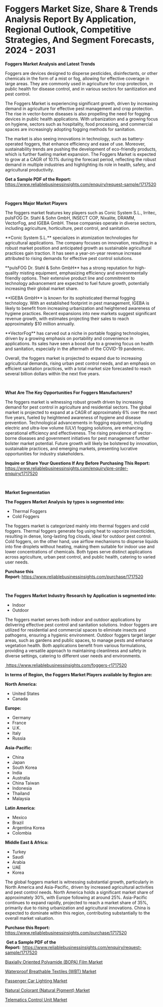 <p><h1>Foggers Market Size, Share & Trends Analysis Report By Application, Regional Outlook, Competitive Strategies, And Segment Forecasts, 2024 - 2031</h1></p><p><strong>Foggers Market Analysis and Latest Trends</strong></p>
<p><p>Foggers are devices designed to disperse pesticides, disinfectants, or other chemicals in the form of a mist or fog, allowing for effective coverage in large areas. They are commonly used in agriculture for crop protection, in public health for disease control, and in various sectors for sanitization and pest control.</p><p>The Foggers Market is experiencing significant growth, driven by increasing demand in agriculture for effective pest management and crop protection. The rise in vector-borne diseases is also propelling the need for fogging devices in public health applications. With urbanization and a growing focus on hygiene, sectors such as hospitality, food processing, and commercial spaces are increasingly adopting fogging methods for sanitation.</p><p>The market is also seeing innovations in technology, such as battery-operated foggers, that enhance efficiency and ease of use. Moreover, sustainability trends are pushing the development of eco-friendly products, which is further fueling market expansion. The Foggers Market is expected to grow at a CAGR of 10.1% during the forecast period, reflecting the robust demand in multiple industries and highlighting its role in health, safety, and agricultural productivity.</p></p>
<p><strong>Get a Sample PDF of the Report:&nbsp;</strong> <a href="https://www.reliablebusinessinsights.com/enquiry/request-sample/1717520?utm_campaign=1426&utm_medium=2&utm_source=Github&utm_content=ia&utm_term=14102024&utm_id=foggers">https://www.reliablebusinessinsights.com/enquiry/request-sample/1717520</a></p>
<p>&nbsp;</p>
<p><strong>Foggers Major Market Players</strong></p>
<p><p>The foggers market features key players such as Conic System S.L., Irritec, pulsFOG Dr. Stahl & Sohn GmbH, INSECT COP, Nixalite, DRAMM, VectorFog, and IGEBA GmbH. These companies operate in diverse sectors, including agriculture, horticulture, pest control, and sanitation.</p><p>**Conic System S.L.** specializes in atomization technologies for agricultural applications. The company focuses on innovation, resulting in a robust market position and anticipated growth as sustainable agricultural practices gain traction. It has seen a year-on-year revenue increase attributed to rising demands for effective pest control solutions.</p><p>**pulsFOG Dr. Stahl & Sohn GmbH** has a strong reputation for high-quality misting equipment, emphasizing efficiency and environmentally friendly options. Their extensive product line and commitment to technology advancement are expected to fuel future growth, potentially increasing their global market share.</p><p>**IGEBA GmbH** is known for its sophisticated thermal fogging technology. With an established footprint in pest management, IGEBA is likely to benefit from increasing urbanization and heightened awareness of hygiene practices. Recent expansions into new markets suggest significant revenue growth, with estimates projecting their sales to reach approximately $10 million annually.</p><p>**VectorFog** has carved out a niche in portable fogging technologies, driven by a growing emphasis on portability and convenience in applications. Its sales have seen a boost due to a growing focus on health and sanitation, especially in the aftermath of the COVID-19 pandemic.</p><p>Overall, the foggers market is projected to expand due to increasing agricultural demands, rising urban pest control needs, and an emphasis on efficient sanitation practices, with a total market size forecasted to reach several billion dollars within the next five years.</p></p>
<p>&nbsp;</p>
<p><strong>What Are The Key Opportunities For Foggers Manufacturers?</strong></p>
<p><p>The foggers market is witnessing robust growth driven by increasing demand for pest control in agriculture and residential sectors. The global market is projected to expand at a CAGR of approximately 6% over the next five years, fueled by heightened awareness of hygiene and disease prevention. Technological advancements in fogging equipment, including electric and ultra-low volume (ULV) fogging solutions, are enhancing operational efficiency and effectiveness. The rising prevalence of vector-borne diseases and government initiatives for pest management further bolster market potential. Future growth will likely be bolstered by innovation, sustainable practices, and emerging markets, presenting lucrative opportunities for industry stakeholders.</p></p>
<p><strong>Inquire or Share Your Questions If Any Before Purchasing This Report:</strong> <a href="https://www.reliablebusinessinsights.com/enquiry/pre-order-enquiry/1717520?utm_campaign=1426&utm_medium=2&utm_source=Github&utm_content=ia&utm_term=14102024&utm_id=foggers">https://www.reliablebusinessinsights.com/enquiry/pre-order-enquiry/1717520</a></p>
<p>&nbsp;</p>
<p><strong>Market Segmentation</strong></p>
<p><strong>The Foggers Market Analysis by types is segmented into:</strong></p>
<p><ul><li>Thermal Foggers</li><li>Cold Foggers</li></ul></p>
<p><p>The foggers market is categorized mainly into thermal foggers and cold foggers. Thermal foggers generate fog using heat to vaporize insecticides, resulting in dense, long-lasting fog clouds, ideal for outdoor pest control. Cold foggers, on the other hand, use airflow mechanisms to disperse liquids into fine droplets without heating, making them suitable for indoor use and lower concentrations of chemicals. Both types serve distinct applications across agriculture, urban pest control, and public health, catering to varied user needs.</p></p>
<p><strong>Purchase this Report:&nbsp;</strong><a href="https://www.reliablebusinessinsights.com/purchase/1717520?utm_campaign=1426&utm_medium=2&utm_source=Github&utm_content=ia&utm_term=14102024&utm_id=foggers">https://www.reliablebusinessinsights.com/purchase/1717520</a></p>
<p>&nbsp;</p>
<p><strong>The Foggers Market Industry Research by Application is segmented into:</strong></p>
<p><ul><li>Indoor</li><li>Outdoor</li></ul></p>
<p><p>The foggers market serves both indoor and outdoor applications by delivering effective pest control and sanitation solutions. Indoor foggers are utilized for residential and commercial spaces to eliminate insects and pathogens, ensuring a hygienic environment. Outdoor foggers target larger areas, such as gardens and public spaces, to manage pests and enhance vegetation health. Both applications benefit from various formulations, providing a versatile approach to maintaining cleanliness and safety in diverse settings, catering to different user needs and environments.</p></p>
<p><a href="https://www.reliablebusinessinsights.com/foggers-r1717520?utm_campaign=1426&utm_medium=2&utm_source=Github&utm_content=ia&utm_term=14102024&utm_id=foggers">&nbsp;https://www.reliablebusinessinsights.com/foggers-r1717520</a></p>
<p><strong>In terms of Region, the Foggers Market Players available by Region are:</strong></p>
<p>
    <p> <strong> North America: </strong>
        <ul>
            <li>United States</li>
            <li>Canada</li>
        </ul>
        </p> 
    <p> <strong> Europe: </strong>
        <ul>
            <li>Germany</li>
            <li>France</li>
            <li>U.K.</li>
            <li>Italy</li>
            <li>Russia</li>
        </ul>
        </p> 
    <p> <strong> Asia-Pacific: </strong>
        <ul>
            <li>China</li>
            <li>Japan</li>
            <li>South Korea</li>
            <li>India</li>
            <li>Australia</li>
            <li>China Taiwan</li>
            <li>Indonesia</li>
            <li>Thailand</li>
            <li>Malaysia</li>
        </ul>
        </p> 
    <p> <strong> Latin America: </strong>
        <ul>
            <li>Mexico</li>
            <li>Brazil</li>
            <li>Argentina Korea</li>
            <li>Colombia</li>
        </ul>
        </p> 
    <p> <strong> Middle East & Africa: </strong>
        <ul>
            <li>Turkey</li>
            <li>Saudi</li>
            <li>Arabia</li>
            <li>UAE</li>
            <li>Korea</li>
        </ul>
    </p>
    </p>
<p><p>The global foggers market is witnessing substantial growth, particularly in North America and Asia-Pacific, driven by increased agricultural activities and pest control needs. North America holds a significant market share of approximately 30%, with Europe following at around 25%. Asia-Pacific continues to expand rapidly, projected to reach a market share of 35%, primarily due to rising urbanization and agricultural innovations. China is expected to dominate within this region, contributing substantially to the overall market valuation.</p></p>
<p><strong>Purchase this Report: </strong><a href="https://www.reliablebusinessinsights.com/purchase/1717520?utm_campaign=1426&utm_medium=2&utm_source=Github&utm_content=ia&utm_term=14102024&utm_id=foggers">https://www.reliablebusinessinsights.com/purchase/1717520</a></p>
<p>&nbsp;<strong>Get a Sample PDF of the Report:&nbsp;&nbsp;</strong><a href="https://www.reliablebusinessinsights.com/enquiry/request-sample/1717520?utm_campaign=1426&utm_medium=2&utm_source=Github&utm_content=ia&utm_term=14102024&utm_id=foggers">https://www.reliablebusinessinsights.com/enquiry/request-sample/1717520</a></p>
<p><strong></strong></p>
<p><p><a href="https://www.linkedin.com/pulse/biaxially-oriented-polyamide-bopa-film-market-strategic-lbqof?utm_campaign=1426&utm_medium=2&utm_source=Github&utm_content=ia&utm_term=14102024&utm_id=foggers">Biaxially Oriented Polyamide (BOPA) Film Market</a></p><p><a href="https://www.linkedin.com/pulse/global-waterproof-breathable-textiles-wbt-industry-analysis-vquwf?utm_campaign=1426&utm_medium=2&utm_source=Github&utm_content=ia&utm_term=14102024&utm_id=foggers">Waterproof Breathable Textiles (WBT) Market</a></p><p><a href="https://www.linkedin.com/pulse/future-ready-strategic-insights-global-passenger-car-lighting-frewf?utm_campaign=1426&utm_medium=2&utm_source=Github&utm_content=ia&utm_term=14102024&utm_id=foggers">Passenger Car Lighting Market</a></p><p><a href="https://www.linkedin.com/pulse/global-natural-colorant-pigment-market-product-types-applications-soegf?utm_campaign=1426&utm_medium=2&utm_source=Github&utm_content=ia&utm_term=14102024&utm_id=foggers">Natural Colorant (Natural Pigment) Market</a></p><p><a href="https://www.linkedin.com/pulse/telematics-control-unit-revenue-growth-report-2024-2031-p6xhf?utm_campaign=1426&utm_medium=2&utm_source=Github&utm_content=ia&utm_term=14102024&utm_id=foggers">Telematics Control Unit Market</a></p></p>